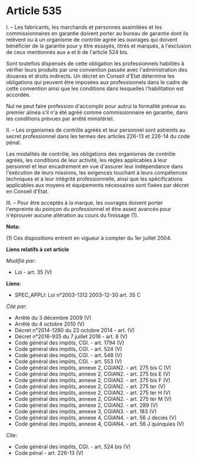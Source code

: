 # Article 535

I. – Les fabricants, les marchands et personnes assimilées et les commissionnaires en garantie doivent porter au bureau de
garantie dont ils relèvent ou à un organisme de contrôle agréé les ouvrages qui doivent bénéficier de la garantie pour y être
essayés, titrés et marqués, à l'exclusion de ceux mentionnés aux a et b de l'article 524 bis.

Sont toutefois dispensés de cette obligation les professionnels habilités à vérifier leurs produits par une convention passée
avec l'administration des douanes et droits indirects. Un décret en Conseil d'Etat détermine les obligations qui peuvent être
imposées aux professionnels dans le cadre de cette convention ainsi que les conditions dans lesquelles l'habilitation est
accordée.

Nul ne peut faire profession d'accomplir pour autrui la formalité prévue au premier alinéa s'il n'a été agréé comme
commissionnaire en garantie, dans les conditions prévues par arrêté ministériel.

II. – Les organismes de contrôle agréés et leur personnel sont astreints au secret professionnel dans les termes des articles
226-13 et 226-14 du code pénal.

Les modalités de contrôle, les obligations des organismes de contrôle agréés, les conditions de leur activité, les règles
applicables à leur personnel et leur encadrement en vue d'assurer leur indépendance dans l'exécution de leurs missions, les
exigences touchant à leurs compétences techniques et à leur intégrité professionnelle, ainsi que les spécifications
applicables aux moyens et équipements nécessaires sont fixées par décret en Conseil d'Etat.

III. – Pour être acceptés à la marque, les ouvrages doivent porter l'empreinte du poinçon du professionnel et être assez
avancés pour n'éprouver aucune altération au cours du finissage (1).

**Nota:**

(1) Ces dispositions entrent en vigueur à compter du 1er juillet 2004.

**Liens relatifs à cet article**

_Modifié par_:

  - Loi - art. 35 (V)

**Liens**:

  - SPEC_APPLI: Loi n°2003-1312 2003-12-30 art. 35 C

_Cité par_:

  - Arrêté du 3 décembre 2009 (V)
  - Arrêté du 4 octobre 2010 (V)
  - Décret n°2014-1280 du 23 octobre 2014 - art. (V)
  - Décret n°2016-935 du 7 juillet 2016 - art. 8 (V)
  - Code général des impôts, CGI. - art. 1794 (V)
  - Code général des impôts, CGI. - art. 524 (V)
  - Code général des impôts, CGI. - art. 548 (V)
  - Code général des impôts, CGI. - art. 553 (V)
  - Code général des impôts, annexe 2, CGIAN2. - art. 275 bis C (V)
  - Code général des impôts, annexe 2, CGIAN2. - art. 275 bis E (V)
  - Code général des impôts, annexe 2, CGIAN2. - art. 275 bis F (V)
  - Code général des impôts, annexe 2, CGIAN2. - art. 275 ter (V)
  - Code général des impôts, annexe 2, CGIAN2. - art. 275 ter H (V)
  - Code général des impôts, annexe 2, CGIAN2. - art. 275 ter M (V)
  - Code général des impôts, annexe 2, CGIAN2. - art. 289 (V)
  - Code général des impôts, annexe 3, CGIAN3. - art. 183 (V)
  - Code général des impôts, annexe 4, CGIAN4. - art. 56 J decies (V)
  - Code général des impôts, annexe 4, CGIAN4. - art. 56 J quinquies (V)

_Cite_:

  - Code général des impôts, CGI. - art. 524 bis (V)
  - Code pénal - art. 226-13 (V)
